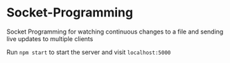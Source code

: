 # Socket-Programming
Socket Programming for watching continuous changes to a file and sending live updates to multiple clients

Run ```npm start``` to start the server and visit ```localhost:5000```